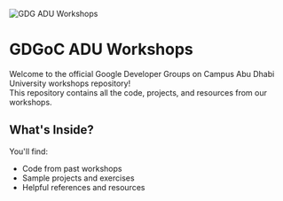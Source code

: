 ![GDG ADU Workshops](https://drive.google.com/uc?export=view&id=1olybwGv3TOJTj_UjELmsHSj9N9w4zBHni4hUcNvI3Lc)
# GDGoC ADU Workshops

Welcome to the official Google Developer Groups on Campus Abu Dhabi University workshops repository!  
This repository contains all the code, projects, and resources from our workshops.

## What's Inside?
You'll find:
- Code from past workshops
- Sample projects and exercises
- Helpful references and resources
